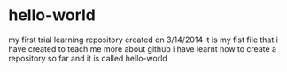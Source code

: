 # hello-world
my first trial learning repository created on 3/14/2014
it is my fist file that i have created to teach me more about github
i have learnt how to create a repository so far and it is called hello-world
